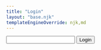 ```yaml
---
title: "Login"
layout: "base.njk"
templateEngineOverride: njk,md
---
```


<!-- 0. HTML -->
<form id="form">
    <input id="input" type="email" />
    <button type="submit">Login</button>
</form>
<div id="result">

<!-- 3. Use loginWithMagicLink to authenticate user -->
<script>
const form = document.querySelector("#form")
const input = document.querySelector("#input")
const result = document.querySelector("#result")
form.onsubmit = async (e) => {
    e.preventDefault()
    const email = input.value
    const jwt = await magic.auth.loginWithMagicLink({email})
    result.innerText = jwt
    if (jwt) {
        window.location.replace("http://localhost:8080/profile");
    }
}
</script>
